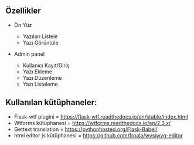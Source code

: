 ## Özellikler

- Ön Yüz
	- Yazıları Listele
	- Yazı Görüntüle


- Admin panel
	- Kullanıcı Kayıt/Giriş
	- Yazı Ekleme
	- Yazı Düzenleme
	- Yazı Listeleme



## Kullanılan kütüphaneler:
- Flask-wtf plugini 		= https://flask-wtf.readthedocs.io/en/stable/index.html
- Wtforms kütüphanesi 		= https://wtforms.readthedocs.io/en/2.3.x/
- Gettext translation 		= https://pythonhosted.org/Flask-Babel/
- html editor js kütüphanesi 	= https://github.com/froala/wysiwyg-editor
